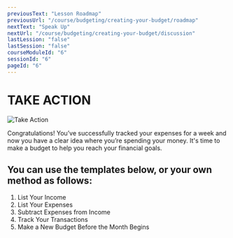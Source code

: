 ```yaml
---
previousText: "Lesson Roadmap"
previousUrl: "/course/budgeting/creating-your-budget/roadmap"
nextText: "Speak Up"
nextUrl: "/course/budgeting/creating-your-budget/discussion"
lastLession: "false"
lastSession: "false"
courseModuleId: "6"
sessionId: "6"
pageId: "6"
---
```



# TAKE ACTION
![Take Action](/assets/img/take-action.jpg)


Congratulations! You’ve successfully tracked your expenses for a week and now you have a clear idea where you’re spending your money. It's time to make a budget to help you reach your financial goals.

## You can use the templates below, or your own method as follows:
1. List Your Income
2. List Your Expenses
3. Subtract Expenses from Income
4. Track Your Transactions
5. Make a New Budget Before the Month Begins

